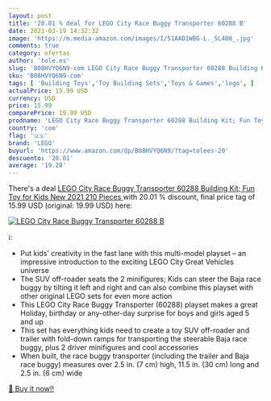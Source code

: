 ```yaml
---
layout: post
title: '20.01 % deal for LEGO City Race Buggy Transporter 60288 B'
date: 2021-03-19 14:32:32
image: 'https://m.media-amazon.com/images/I/51AAD1WBG-L._SL400_.jpg'
comments: true
category: ofertas
author: 'tole.es'
slug: 'B08HVYQ6N9-com LEGO City Race Buggy Transporter 60288 Building Kit; Fun...'
sku: 'B08HVYQ6N9-com'
tags: [ 'Building Toys','Toy Building Sets','Toys & Games','lego', ]
actualPrice: 15.99 USD
currency: USD
price: 15.99
comparePrice: 19.99 USD
prodname: 'LEGO City Race Buggy Transporter 60288 Building Kit; Fun Toy for Kids  New 2021  210 Pieces '
country: 'com'
flag: '🇺🇸'
brand: 'LEGO'
buyurl: 'https://www.amazon.com/dp/B08HVYQ6N9/?tag=tolees-20'
descuento: '20.01'
average: '19.28'
---
```


There's a deal [LEGO City Race Buggy Transporter 60288 Building Kit; Fun Toy for Kids  New 2021  210 Pieces ](https://www.amazon.com/dp/B08HVYQ6N9/?tag=tolees-20)  with  20.01 % discount, final price tag of  15.99 USD (original: 19.99 USD) here:

[![LEGO City Race Buggy Transporter 60288 B](https://m.media-amazon.com/images/I/51AAD1WBG-L._SL400_.jpg)](https://www.amazon.com/dp/B08HVYQ6N9/?tag=tolees-20)

ℹ️:

- Put kids’ creativity in the fast lane with this multi-model playset – an impressive introduction to the exciting LEGO City Great Vehicles universe
- The SUV off-roader seats the 2 minifigures; Kids can steer the Baja race buggy by tilting it left and right and can also combine this playset with other original LEGO sets for even more action
- This LEGO City Race Buggy Transporter (60288) playset makes a great Holiday, birthday or any-other-day surprise for boys and girls aged 5 and up
- This set has everything kids need to create a toy SUV off-roader and trailer with fold-down ramps for transporting the steerable Baja race buggy, plus 2 driver minifigures and cool accessories
- When built, the race buggy transporter (including the trailer and Baja race buggy) measures over 2.5 in. (7 cm) high, 11.5 in. (30 cm) long and 2.5 in. (6 cm) wide

[🛒 Buy it now!!](https://www.amazon.com/dp/B08HVYQ6N9/?tag=tolees-20)

